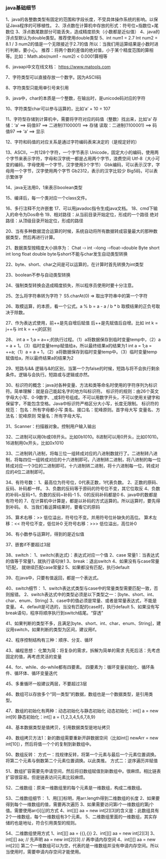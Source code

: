 ### java基础细节

1、java的各整数类型有固定的范围和字段长度，不受具体操作系统的影响。以保证Java程序的可移植性。
2、浮点数在计算机中存放的形式：符号位+指数位+尾数位
3、浮点数尾数部分可能丢失，造成精度损失（小数都是近似值）
4、java的浮点型默认为double类型。推荐使用double类型
5、int num1 = 2.7
Int num2 = 8.1 / 3
num2的值是一个无限接近于2.7的值
所以：当我们用运算结果是小数时进行判断，要小心。
推荐：将两个数的差值的绝对值，小于某个精度范围的算相等。比如：Math.abs(num1 - num2) < 0.0001算相等

6、javaapi中文在线文档：
https://www.matools.com

7、字符类型可以直接存放一个数字。因为ASCII码

8、字符类型只能用单引号来引用

9、java中，char的本质是一个整数，在输出时，是unicode码对应的字符

10、字符类型char可以参与运算的，比如’a’ + 10 = 107

11、字符型存储到计算机中，需要将字符对应的码值（整数）找出来，比如’a’
存储：‘a’ ==> 码值97 ==> 二进制(1100001) ==> 存储
读取：二进制(1100001) ==> 码值97 ==> ‘a’ ==> 显示

12、字符和码值的对应关系是通过字符编码表来决定的（是规定好的）

13、ASCII，一共128个字符，一个字节表示
Unicode，固定大小的编码，使用两个字节来表示字符，字母和汉字统一都是占用两个字节，浪费空间
Utf-8（大小可变的编码，字母使用一个字节，汉字使用3个字节）
Gbk编码，可以表示汉字，字母用一个字节，汉字使用两个字节
Gb2312，表示的汉字比较少
Big5码，可以表示繁体字

14、java无法用0，1来表示boolean类型

15、编译后，每一个类对应一个class文件。

16、多行注释不允许嵌套
17、可以用javadoc指令生成java文档。
18、cmd下输入的命令为Dos命令
19、相对路径：从当前目录开始定位，形成的一个路径
绝对路径：从顶级目录开始定位，形成的路径

20、当有多种数据混合运算的时候，系统自动将所有数据转成容量最大的那种数据类型，然后再进行计算。

21、数据类型按精度大小排序为：
Chat -› int -›long -›float-›double
Byte short int long float double
byte与short不能与char发生自动类型转换

22、byte、short、char之间是可以运算的，在计算时首先转换为int类型

23、boolean不参与自动类型转换

24、强制类型转换会造成精度损失，所以程序员使用时要十分注意。

25、怎么将字符串转为字符？
S5.charAt(0) => 取出字符串中的第一个字符

26、取模运算，的本质，看一个公式。a % b = a - a / b * b
取模结果的正负号取决于除数。

27、作为表达式使用，前++是先自增后赋值
后++是先赋值后自增。比如 int k = j++与 int k = ++j的区别

28、 int a = 1;a = a++;的执行过程。（1）a将数据保存到临时变量temp中，（2）a = a + 1。（3）临时变量temp赋值给a，所以最终结果a的结果为1
int a = 1;a = ++a;（1）a = a + 1，（2）a将数据保存到临时变量temp中。（3）临时变量temp赋值给a，所以最终结果a的结果为2

29、短路与&&  逻辑与&的区别，当第一个为false的时候，短路与将不会执行剩余条件。逻辑与会执行。短路或与逻辑或亦然。

30、标识符的概念：java对各种变量、方法和类等命名时使用的字符序列为标识符。简单理解：就是自己能起名字的地方叫标识符。
标识符的规则：由26个英文字母大小写、0-9数字、_或$符号组成。不可以用数字开头，不可以使用关键字和保留字，不能包含空格。Java中标识符严格区分大小写，长度无限制。
标识符的规范：
包名：所有字母都小写
类名、接口名：驼峰原则。首字母大写
变量名、方法名：驼峰原则
常量名：所有字母大写。

31、Scanner：扫描器对象。控制用户输入输出

32、二进制可以用0b或0B开头。比如0b1010。8进制可以用0开头，比如01010。16进制用0x开头，比如0x1010

33、二进制转八进制，将每三位一组转成对应的八进制数就行了。二进制转八进制，将每四位一组转成对应的十六进制即可。八进制转二进制，将八进制的每一位转成对应一个3位的二进制即可。十六进制转二进制，将十六进制每一位，转成对应的4位二进制即可。

34、有符号数：
    1、最高位为符号位，0代表正数，1代表负数。
    2、正数的原码、反码、补码都一样。
    3、负数的反码等于原码的符号位不变，其它位取反
    4、负数的补码=反码+1，负数的反码=补码-1
    5、0的反码补码都是0
    6、java中的数都是有符号的
    7、在计算机中计算是，都是以补码的方式运算的。所以运算时，要先得到补码。
    8、当我们看运算结果时，要看它的原码

35、算术右移：>> 低位溢出，符号位不变。并用符号位补缺失的高位。
算术左移：<< 符号位不变，低位补0
 无符号右移：>>> 低位溢出，高位补0

36、有小数参与运算时，得到的是近似值

37、嵌套if不要超过3层

38、switch：
1、switch(表达式)：表达式对应一个值
2、case 常量1：当表达式的值等于常量1，就执行语句块1
3、break：退出switch
4、如果没有与case常量1匹配， 就继续匹配case常量2
5、如果都没有匹配，执行default

39、在java中，只要有值返回，都是一个表达式。

40、switch细节：
1、switch表达式类型与case中的常量类型需要匹配一致，否则报错。
2、switch表达式中的类型必须是以下类型之一：[byte、short、int、char、enum、String]
3、case中的值必须是常量、或者是常量表达式，不能是变量。
4、default是可选的，当没有匹配的case时，执行default
5、如果没有写break语句，程序将顺序执行到switch结尾。“穿透”

41、如果判断的类型不多，且满足[byte、short、int、char、enum、String]，建议用switch，如果判断的类型为区间，建议用if。

42、程序控制结构有三种：顺序、分支、循环

43、编程思想：
化繁为简：将复杂的需求，拆解为简单的需求
先死后活：先考虑固定的值，再考虑灵活的变量

44、for、while、do-while都有四要素。
四要素为：循环变量初始化、循环条件、循环体、循环变量迭代

45、多重循环一般建议两层，不要超过3层

46、数组可以存放多个“同一类型”的数据，数组也是一个数据类型，是引用类型。

47、数组的初始化有两种：动态初始化与静态初始化
动态初始化：int[] a = new int[9]
静态初始化：int[] a = {1,2,3,4,5,6,7,8,9}

48、基本数据类型是值拷贝，引用数据类型是地址拷贝

49、数组拷贝方法1：新的数组需要重新开辟数据空间（比如int[] newArr = new int[10]），然后将值一个个的复制到新数组中。

50、数组反转：
方式一：找规律反转，将第一个元素与最后一个元素位置调换。将第二个元素与倒数第二个元素位置调换。以此类推。
方式二：逆序遍历并赋值

51、数组扩容需要先申请空间，然后将旧数组赋值到新数组中。很麻烦。相比链表扩容很容易。但是链表访问元素比较麻烦。

52、二维数组：原来一维数组里的每个元素是一维数组，构成二维数组。

53、二维数组细节：
    1、用[][]标明，用arr.length得到二维数组的长度
    2、如果要得到每个一维数组的值，需要再次遍历
    3、如果需要访问第i个一维数组的第j个值。需要使用arr[i][j]的方式
    4、int[][] aa = new int[2][3]的含义是：此数组具有2个一维数组，每个一维数组有3个元素。
    5、二维数组里面的一维数组，其实存储的也是地址，符合引用类型的规则。
    
54、二维数组使用方式
    1、int[][] aa = {{},{}}
    2、int[][] aa = new int[2][3]
    3、int[][] aa; // 先声明
     aa = new int[2][3] // 再申请内存空间
    4、int[][] aa = new int[2][] 
    第二个一维数组可以为空，代表的是一维数组并没有申请内存空间。所以当使用时，需要申请内存空间才能使用。
    